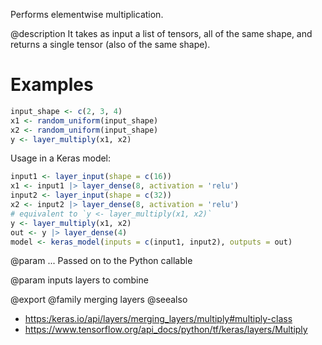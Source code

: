 Performs elementwise multiplication.

@description
It takes as input a list of tensors, all of the same shape,
and returns a single tensor (also of the same shape).

# Examples

```r
input_shape <- c(2, 3, 4)
x1 <- random_uniform(input_shape)
x2 <- random_uniform(input_shape)
y <- layer_multiply(x1, x2)
```

Usage in a Keras model:


```r
input1 <- layer_input(shape = c(16))
x1 <- input1 |> layer_dense(8, activation = 'relu')
input2 <- layer_input(shape = c(32))
x2 <- input2 |> layer_dense(8, activation = 'relu')
# equivalent to `y <- layer_multiply(x1, x2)`
y <- layer_multiply(x1, x2)
out <- y |> layer_dense(4)
model <- keras_model(inputs = c(input1, input2), outputs = out)
```

@param ...
Passed on to the Python callable

@param inputs
layers to combine

@export
@family merging layers
@seealso
+ <https:/keras.io/api/layers/merging_layers/multiply#multiply-class>
+ <https://www.tensorflow.org/api_docs/python/tf/keras/layers/Multiply>
